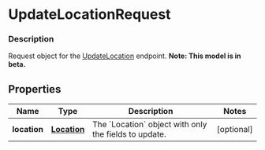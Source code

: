 
# UpdateLocationRequest

### Description

Request object for the [UpdateLocation](#endpoint-updatelocation) endpoint.
**Note: This model is in beta.**

## Properties
Name | Type | Description | Notes
------------ | ------------- | ------------- | -------------
**location** | [**Location**](Location.md) | The &#x60;Location&#x60; object with only the fields to update. |  [optional]



